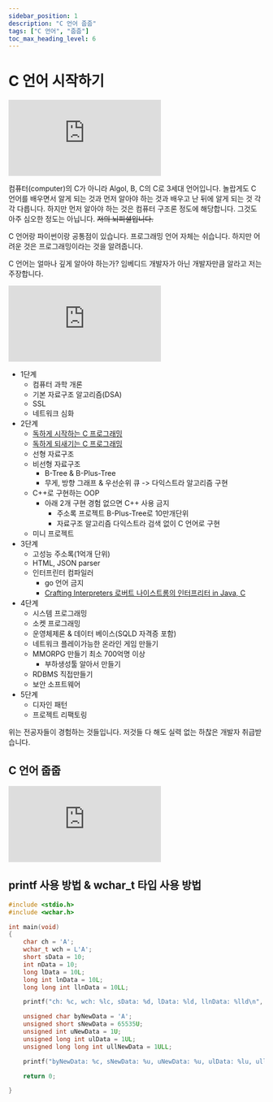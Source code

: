 ```yaml
---
sidebar_position: 1
description: "C 언어 줍줍"
tags: ["C 언어", "줍줍"]
toc_max_heading_level: 6
---
```


# C 언어 시작하기

<iframe className="codepen" src="https://www.youtube.com/embed/U3aXWizDbQ4" title="C in 100 Seconds" frameBorder="0" allow="accelerometer; autoplay; clipboard-write; encrypted-media; gyroscope; picture-in-picture; web-share" allowFullScreen></iframe>

컴퓨터(computer)의 C가 아니라 Algol, B, C의 C로 3세대 언어입니다. 놀랍게도 C 언어를 배우면서 알게 되는 것과 먼저 알아야 하는 것과 배우고 난 뒤에 알게 되는 것 각각 다릅니다. 하지만 먼저 알아야 하는 것은 컴퓨터 구조론 정도에 해당합니다. 그것도 아주 심오한 정도는 아닙니다. ~~저의 뇌피셜입니다.~~

C 언어랑 파이썬이랑 공통점이 있습니다. 프로그래밍 언어 자체는 쉬습니다. 하지만 어려운 것은 프로그래밍이라는 것을 알려줍니다.

C 언어는 얼마나 깊게 알아야 하는가? 임베디드 개발자가 아닌 개발자만큼 알라고 저는 주장합니다.

<iframe className="codepen" src="https://www.youtube.com/embed/9kjZ049F_-A" title="C/C++ 계열 전문 개발자가 되려는 분들을 위한 널널하지 않은 커리큘럼" frameBorder="0" allow="accelerometer; autoplay; clipboard-write; encrypted-media; gyroscope; picture-in-picture; web-share" allowFullScreen></iframe>

- 1단계
  - 컴퓨터 과학 개론
  - 기본 자료구조 알고리즘(DSA)
  - SSL
  - 네트워크 심화
- 2단계
  - [독하게 시작하는 C 프로그래밍](https://www.yes24.com/Product/Goods/18732021)
  - [독하게 되새기는 C 프로그래밍](https://www.inflearn.com/course/%EB%8F%85%ED%95%98%EA%B2%8C-%EB%90%98%EC%83%88%EA%B8%B0%EB%8A%94-c%ED%94%84%EB%A1%9C%EA%B7%B8%EB%9E%98%EB%B0%8D#curriculum)
  - 선형 자료구조
  - 비선형 자료구조
    - B-Tree & B-Plus-Tree
    - 무게, 방향 그래프 & 우선순위 큐 -> 다익스트라 알고리즘 구현
  - C++로 구현하는 OOP
    - 아래 2개 구현 경험 없으면 C++ 사용 금지
      - 주소록 프로젝트 B-Plus-Tree로 10만개단위
      - 자료구조 알고리즘 다익스트라 검색 없이 C 언어로 구현
  - 미니 프로젝트
- 3단계
  - 고성능 주소록(1억개 단위)
  - HTML, JSON parser
  - 인터프린터 컴파일러
    - go 언어 금지
    - [Crafting Interpreters 로버트 나이스트롬의 인터프리터 in Java, C](https://www.yes24.com/Product/Goods/123859288)
- 4단계
  - 시스템 프로그래밍
  - 소켓 프로그래밍
  - 운영체제론 & 데이터 베이스(SQLD 자격증 포함)
  - 네트워크 플레이가능한 온라인 게임 만들기
  - MMORPG 만들기 최소 700억명 이상
    - 부하생성툴 알아서 만들기
  - RDBMS 직접만들기
  - 보안 소프트웨어
- 5단계
  - 디자인 패턴
  - 프로젝트 리팩토링

위는 전공자들이 경험하는 것들입니다. 저것들 다 해도 실력 없는 하찮은 개발자 취급받습니다.

## C 언어 줍줍

<iframe className="codepen" src="https://www.youtube.com/embed/yOyaJXpAYZQ" title="Comparing C to machine language" frameBorder="0" allow="accelerometer; autoplay; clipboard-write; encrypted-media; gyroscope; picture-in-picture; web-share" allowFullScreen></iframe>

<!-- https://www.youtube.com/watch?v=yOyaJXpAYZQ -->

<!-- https://www.youtube.com/@BenEater -->

## printf 사용 방법 & wchar_t 타입 사용 방법

```c
#include <stdio.h>
#include <wchar.h>

int main(void)
{
	char ch = 'A';
	wchar_t wch = L'A';
	short sData = 10;
	int nData = 10;
	long lData = 10L;
	long int lnData = 10L;
	long long int llnData = 10LL;

	printf("ch: %c, wch: %lc, sData: %d, lData: %ld, llnData: %lld\n", ch, wch, sData, lData, llnData);

	unsigned char byNewData = 'A';
	unsigned short sNewData = 65535U;
	unsigned int uNewData = 1U;
	unsigned long int ulData = 1UL;
	unsigned long long int ullNewData = 1ULL;

	printf("byNewData: %c, sNewData: %u, uNewData: %u, ulData: %lu, ullNewData: %llu\n", byNewData, sNewData, uNewData, ulData, ullNewData);

	return 0;

}
```

<!--## C 언어로 방화벽은 구현은 어떻게 할 수 있는가?-->
